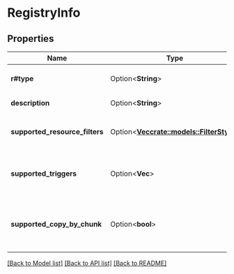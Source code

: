 # RegistryInfo

## Properties

Name | Type | Description | Notes
------------ | ------------- | ------------- | -------------
**r#type** | Option<**String**> | The registry type | [optional]
**description** | Option<**String**> | The description | [optional]
**supported_resource_filters** | Option<[**Vec<crate::models::FilterStyle>**](FilterStyle.md)> | The filters that the registry supports | [optional]
**supported_triggers** | Option<**Vec<String>**> | The triggers that the registry supports | [optional]
**supported_copy_by_chunk** | Option<**bool**> | The registry whether support copy by chunk. | [optional]

[[Back to Model list]](../README.md#documentation-for-models) [[Back to API list]](../README.md#documentation-for-api-endpoints) [[Back to README]](../README.md)


